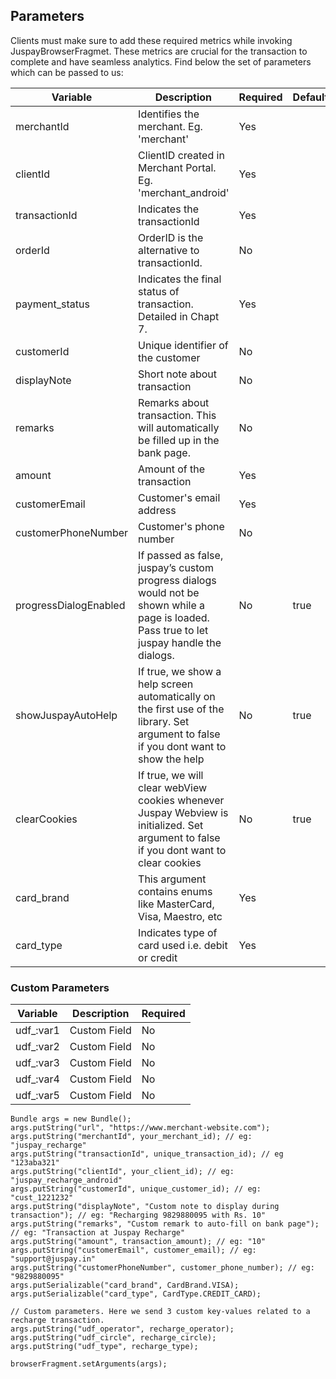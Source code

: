 ## Parameters

Clients must make sure to add these required metrics while invoking JuspayBrowserFragmet. These metrics are crucial for the transaction to complete and have seamless analytics. Find below the set of parameters which can be passed to us:

|  Variable             | Description                                                                                                                                 | Required |Default|
| --------------------- | ------------------------------------------------------------------------------------------------------------------------------------------- | -------- |-------|
| merchantId            | Identifies the merchant. Eg. 'merchant'                           | Yes      |       |
| clientId              | ClientID created in Merchant Portal. Eg. 'merchant_android'     | Yes      |       |
| transactionId         | Indicates the transactionId                                                                                                                 | Yes      |       |
| orderId               | OrderID is the alternative to transactionId.                                          | No       |       |
| payment_status       | Indicates the final status of transaction. Detailed in Chapt 7.     | Yes      |       |
| customerId            | Unique identifier of the customer                                                                                                           | No       |       |
| displayNote           | Short note about transaction                                                                                                                | No       |       |
| remarks               | Remarks about transaction. This will automatically be filled up in the bank page.                                                           | No       |       |
| amount                | Amount of the transaction                                                                                                                   | Yes       |       |
| customerEmail         | Customer's email address                                                                                                                    | Yes       |       |
| customerPhoneNumber   | Customer's phone number                                                                                                                     | No       |       |
| progressDialogEnabled | If passed as false, juspay’s custom progress dialogs would not be shown while a page is loaded. Pass true to let juspay handle the dialogs. | No       |true   |
| showJuspayAutoHelp    | If true, we show a help screen automatically on the first use of the library. Set argument to false if you dont want to show the help       | No       |true   |
| clearCookies          | If true, we will clear webView cookies whenever Juspay Webview is initialized. Set argument to false if you dont want to clear cookies      | No       |true   |
| card_brand            | This argument contains enums like MasterCard, Visa, Maestro, etc                                                                            | Yes       |       |
| card_type             | Indicates type of card used i.e. debit or credit                                                                                            | Yes       |       |

### Custom Parameters

|  Variable  | Description                  | Required |
| ---------- | ---------------------------- | -------- |
| udf_:var1  | Custom Field                 | No       |
| udf_:var2  | Custom Field                 | No       |
| udf_:var3  | Custom Field                 | No       |
| udf_:var4  | Custom Field                 | No       |
| udf_:var5  | Custom Field                 | No       |

```
Bundle args = new Bundle();
args.putString("url", "https://www.merchant-website.com");
args.putString("merchantId", your_merchant_id); // eg: "juspay_recharge"
args.putString("transactionId", unique_transaction_id); // eg "123aba321"
args.putString("clientId", your_client_id); // eg: "juspay_recharge_android"
args.putString("customerId", unique_customer_id); // eg: "cust_1221232"
args.putString("displayNote", "Custom note to display during transaction"); // eg: "Recharging 9829880095 with Rs. 10"
args.putString("remarks", "Custom remark to auto-fill on bank page"); // eg: "Transaction at Juspay Recharge"
args.putString("amount", transaction_amount); // eg: "10"
args.putString("customerEmail", customer_email); // eg: "support@juspay.in"
args.putString("customerPhoneNumber", customer_phone_number); // eg: "9829880095"
args.putSerializable("card_brand", CardBrand.VISA);
args.putSerializable("card_type", CardType.CREDIT_CARD);

// Custom parameters. Here we send 3 custom key-values related to a recharge transaction.
args.putString("udf_operator", recharge_operator);
args.putString("udf_circle", recharge_circle);
args.putString("udf_type", recharge_type);

browserFragment.setArguments(args);
```
